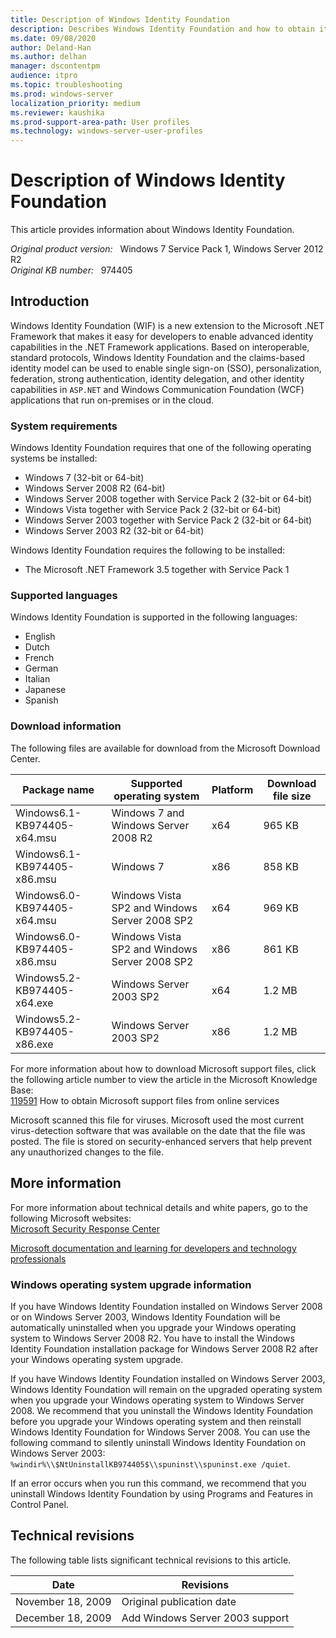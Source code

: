 ```yaml
---
title: Description of Windows Identity Foundation
description: Describes Windows Identity Foundation and how to obtain it.
ms.date: 09/08/2020
author: Deland-Han
ms.author: delhan
manager: dscontentpm
audience: itpro
ms.topic: troubleshooting
ms.prod: windows-server
localization_priority: medium
ms.reviewer: kaushika
ms.prod-support-area-path: User profiles
ms.technology: windows-server-user-profiles
---
```

# Description of Windows Identity Foundation

This article provides information about Windows Identity Foundation.

_Original product version:_ &nbsp; Windows 7 Service Pack 1, Windows Server 2012 R2  
_Original KB number:_ &nbsp; 974405

## Introduction

Windows Identity Foundation (WIF) is a new extension to the Microsoft .NET Framework that makes it easy for developers to enable advanced identity capabilities in the .NET Framework applications. Based on interoperable, standard protocols, Windows Identity Foundation and the claims-based identity model can be used to enable single sign-on (SSO), personalization, federation, strong authentication, identity delegation, and other identity capabilities in `ASP.NET` and Windows Communication Foundation (WCF) applications that run on-premises or in the cloud.

### System requirements

Windows Identity Foundation requires that one of the following operating systems be installed:

- Windows 7 (32-bit or 64-bit)
- Windows Server 2008 R2 (64-bit)
- Windows Server 2008 together with Service Pack 2 (32-bit or 64-bit)
- Windows Vista together with Service Pack 2 (32-bit or 64-bit)
- Windows Server 2003 together with Service Pack 2 (32-bit or 64-bit)
- Windows Server 2003 R2 (32-bit or 64-bit)  

Windows Identity Foundation requires the following to be installed:

- The Microsoft .NET Framework 3.5 together with Service Pack 1

### Supported languages

Windows Identity Foundation is supported in the following languages:

- English
- Dutch
- French
- German
- Italian
- Japanese
- Spanish

### Download information

The following files are available for download from the Microsoft Download Center.  

|Package name|Supported operating system|Platform|Download file size|
|---|---|---|---|
|Windows6.1-KB974405-x64.msu|Windows 7 and Windows Server 2008 R2|x64|965 KB|
|Windows6.1-KB974405-x86.msu|Windows 7|x86|858 KB|
|Windows6.0-KB974405-x64.msu|Windows Vista SP2 and Windows Server 2008 SP2|x64|969 KB|
|Windows6.0-KB974405-x86.msu|Windows Vista SP2 and Windows Server 2008 SP2|x86|861 KB|
|Windows5.2-KB974405-x64.exe|Windows Server 2003 SP2|x64|1.2 MB|
|Windows5.2-KB974405-x86.exe|Windows Server 2003 SP2|x86|1.2 MB|

For more information about how to download Microsoft support files, click the following article number to view the article in the Microsoft Knowledge Base:  
[119591](https://support.microsoft.com/help/119591) How to obtain Microsoft support files from online services
  
Microsoft scanned this file for viruses. Microsoft used the most current virus-detection software that was available on the date that the file was posted. The file is stored on security-enhanced servers that help prevent any unauthorized changes to the file.  

## More information

For more information about technical details and white papers, go to the following Microsoft websites:  
[Microsoft Security Response Center](https://msdn.microsoft.com/security/aa570351.aspx)  

[Microsoft documentation and learning for developers and technology professionals](https://msdn.microsoft.com/library/ee748484.aspx)  

### Windows operating system upgrade information

If you have Windows Identity Foundation installed on Windows Server 2008 or on Windows Server 2003, Windows Identity Foundation will be automatically uninstalled when you upgrade your Windows operating system to Windows Server 2008 R2. You have to install the Windows Identity Foundation installation package for Windows Server 2008 R2 after your Windows operating system upgrade.

If you have Windows Identity Foundation installed on Windows Server 2003, Windows Identity Foundation will remain on the upgraded operating system when you upgrade your Windows operating system to Windows Server 2008. We recommend that you uninstall the Windows Identity Foundation before you upgrade your Windows operating system and then reinstall Windows Identity Foundation for Windows Server 2008. You can use the following command to silently uninstall Windows Identity Foundation on Windows Server 2003:
`%windir%\\$NtUninstallKB974405$\\spuninst\\spuninst.exe /quiet`.

If an error occurs when you run this command, we recommend that you uninstall Windows Identity Foundation by using Programs and Features in Control Panel.

## Technical revisions

The following table lists significant technical revisions to this article.

|Date|Revisions|
|---|---|
|November 18, 2009|Original publication date|
|December 18, 2009|Add Windows Server 2003 support|
